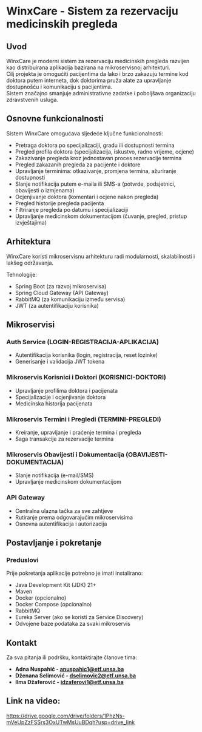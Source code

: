 # WinxCare - Sistem za rezervaciju medicinskih pregleda

## Uvod

WinxCare je moderni sistem za rezervaciju medicinskih pregleda razvijen kao distribuirana aplikacija bazirana na mikroservisnoj arhitekturi.  
Cilj projekta je omogućiti pacijentima da lako i brzo zakazuju termine kod doktora putem interneta, dok doktorima pruža alate za upravljanje dostupnošću i komunikaciju s pacijentima.  
Sistem značajno smanjuje administrativne zadatke i poboljšava organizaciju zdravstvenih usluga.

## Osnovne funkcionalnosti

Sistem WinxCare omogućava sljedeće ključne funkcionalnosti:

- Pretraga doktora po specijalizaciji, gradu ili dostupnosti termina
- Pregled profila doktora (specijalizacija, iskustvo, radno vrijeme, ocjene)
- Zakazivanje pregleda kroz jednostavan proces rezervacije termina
- Pregled zakazanih pregleda za pacijente i doktore
- Upravljanje terminima: otkazivanje, promjena termina, ažuriranje dostupnosti
- Slanje notifikacija putem e-maila ili SMS-a (potvrde, podsjetnici, obavijesti o izmjenama)
- Ocjenjivanje doktora (komentari i ocjene nakon pregleda)
- Pregled historije pregleda pacijenta
- Filtriranje pregleda po datumu i specijalizaciji
- Upravljanje medicinskom dokumentacijom (čuvanje, pregled, pristup izvještajima)

## Arhitektura

WinxCare koristi mikroservisnu arhitekturu radi modularnosti, skalabilnosti i lakšeg održavanja.

Tehnologije:

- Spring Boot (za razvoj mikroservisa)
- Spring Cloud Gateway (API Gateway)
- RabbitMQ (za komunikaciju između servisa)
- JWT (za autentifikaciju korisnika)

## Mikroservisi

### Auth Service (LOGIN-REGISTRACIJA-APLIKACIJA)

- Autentifikacija korisnika (login, registracija, reset lozinke)
- Generisanje i validacija JWT tokena

### Mikroservis Korisnici i Doktori (KORISNICI-DOKTORI)

- Upravljanje profilima doktora i pacijenata
- Specijalizacije i ocjenjivanje doktora
- Medicinska historija pacijenata

### Mikroservis Termini i Pregledi (TERMINI-PREGLEDI)

- Kreiranje, upravljanje i praćenje termina i pregleda
- Saga transakcije za rezervacije termina

### Mikroservis Obavijesti i Dokumentacija (OBAVIJESTI-DOKUMENTACIJA)

- Slanje notifikacija (e-mail/SMS)
- Upravljanje medicinskom dokumentacijom

### API Gateway

- Centralna ulazna tačka za sve zahtjeve
- Rutiranje prema odgovarajućim mikroservisima
- Osnovna autentifikacija i autorizacija

## Postavljanje i pokretanje

### Preduslovi

Prije pokretanja aplikacije potrebno je imati instalirano:

- Java Development Kit (JDK) 21+
- Maven
- Docker (opcionalno)
- Docker Compose (opcionalno)
- RabbitMQ
- Eureka Server (ako se koristi za Service Discovery)
- Odvojene baze podataka za svaki mikroservis

## Kontakt

Za sva pitanja ili podršku, kontaktirajte članove tima:

- **Adna Nuspahić - anuspahic1@etf.unsa.ba** 
- **Dženana Selimović - dselimovic2@etf.unsa.ba**   
- **Ilma Džaferović - idzaferovi1@etf.unsa.ba**

## Link na video:
https://drive.google.com/drive/folders/1PhzNs-mVeUpZzFSSrs3OxUTwMsUuBDqh?usp=drive_link

